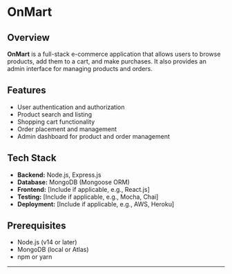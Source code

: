 # OnMart  

## Overview  
**OnMart** is a full-stack e-commerce application that allows users to browse products, add them to a cart, and make purchases. It also provides an admin interface for managing products and orders.  

## Features  
- User authentication and authorization  
- Product search and listing  
- Shopping cart functionality  
- Order placement and management  
- Admin dashboard for product and order management  

## Tech Stack  
- **Backend:** Node.js, Express.js  
- **Database:** MongoDB (Mongoose ORM)  
- **Frontend:** [Include if applicable, e.g., React.js]  
- **Testing:** [Include if applicable, e.g., Mocha, Chai]  
- **Deployment:** [Include if applicable, e.g., AWS, Heroku]  

## Prerequisites  
- Node.js (v14 or later)  
- MongoDB (local or Atlas)  
- npm or yarn  

---
